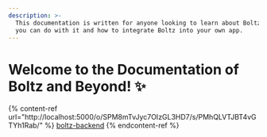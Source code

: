 ```yaml
---
description: >-
  This documentation is written for anyone looking to learn about Boltz, what
  you can do with it and how to integrate Boltz into your own app.
---
```


# Welcome to the Documentation of Boltz and Beyond! ✨

{% content-ref url="http://localhost:5000/o/SPM8mTvJyc7OIzGL3HD7/s/PMhQLVTJBT4vGTYh1Rab/" %}
[boltz-backend](http://localhost:5000/o/SPM8mTvJyc7OIzGL3HD7/s/PMhQLVTJBT4vGTYh1Rab/)
{% endcontent-ref %}
